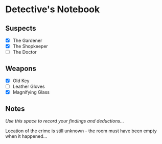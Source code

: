 # Detective's Notebook

## Suspects
- [X] The Gardener
- [X] The Shopkeeper
- [ ] The Doctor

## Weapons
- [X] Old Key
- [ ] Leather Gloves
- [X] Magnifying Glass

## Notes
*Use this space to record your findings and deductions...*

Location of the crime is still unknown - the room must have been empty when it happened...
